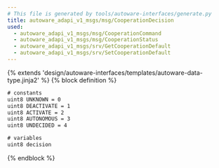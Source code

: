 ```yaml
---
# This file is generated by tools/autoware-interfaces/generate.py
title: autoware_adapi_v1_msgs/msg/CooperationDecision
used:
  - autoware_adapi_v1_msgs/msg/CooperationCommand
  - autoware_adapi_v1_msgs/msg/CooperationStatus
  - autoware_adapi_v1_msgs/srv/GetCooperationDefault
  - autoware_adapi_v1_msgs/srv/SetCooperationDefault
---
```


{% extends 'design/autoware-interfaces/templates/autoware-data-type.jinja2' %}
{% block definition %}

```txt
# constants
uint8 UNKNOWN = 0
uint8 DEACTIVATE = 1
uint8 ACTIVATE = 2
uint8 AUTONOMOUS = 3
uint8 UNDECIDED = 4

# variables
uint8 decision
```

{% endblock %}
